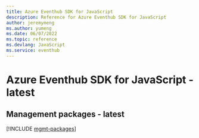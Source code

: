 ```yaml
---
title: Azure Eventhub SDK for JavaScript
description: Reference for Azure Eventhub SDK for JavaScript
author: jeremymeng
ms.author: yumeng
ms.date: 06/07/2022
ms.topic: reference
ms.devlang: JavaScript
ms.service: eventhub
---
```

# Azure Eventhub SDK for JavaScript - latest
## Management packages - latest
[!INCLUDE [mgmt-packages](eventhub-mgmt-index.md)]
